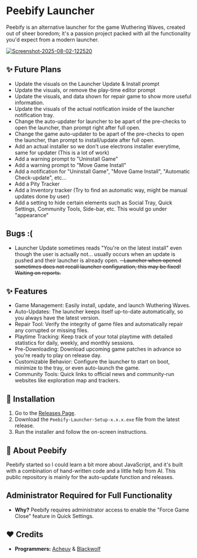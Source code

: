 # Peebify Launcher
Peebify is an alternative launcher for the game Wuthering Waves, created out of sheer boredom; it's a passion project packed with all the functionality you'd expect from a modern launcher.

<a href="https://ibb.co/7dGrW2NR"><img src="https://i.ibb.co/W4cBygpP/Screenshot-2025-08-02-122520.png" alt="Screenshot-2025-08-02-122520" border="0"></a>
## ✨ Future Plans
- Update the visuals on the Launcher Update & Install prompt
- Update the visuals, or remove the play-time editor prompt
- Update the visuals, and data shown for repair game to show more useful information.
- Update the visuals of the actual notification inside of the launcher notification tray.
- Change the auto-updater for launcher to be apart of the pre-checks to open the launcher, than prompt right after full open.
- Change the game auto-updater to be apart of the pre-checks to open the launcher, than prompt to install/update after full open.
- Add an actual installer so we don't use electrons installer everytime, same for updater (This is a lot of work)
- Add a warning prompt to "Uninstall Game"
- Add a warning prompt to "Move Game Install"
- Add a notification for "Uninstall Game", "Move Game Install", "Automatic Check-update", etc...
- Add a Pity Tracker
- Add a Inventory tracker (Try to find an automatic way, might be manual updates done by user)
- Add a setting to hide certain elements such as Social Tray, Quick Settings, Community Tools, Side-bar, etc. This would go under "appearance"
## Bugs :(
- Launcher Update sometimes reads "You're on the latest install" even though the user is actually not... usually occurs when an update is pushed and their launcher is already open.
~~- Launcher when opened sometimes does not recall launcher configuration, this may be fixed! Waiting on reports.~~
## ✨ Features
- Game Management: Easily install, update, and launch Wuthering Waves.
- Auto-Updates: The launcher keeps itself up-to-date automatically, so you always have the latest version.
- Repair Tool: Verify the integrity of game files and automatically repair any corrupted or missing files.
- Playtime Tracking: Keep track of your total playtime with detailed statistics for daily, weekly, and monthly sessions.
- Pre-Downloading: Download upcoming game patches in advance so you're ready to play on release day.
- Customizable Behavior: Configure the launcher to start on boot, minimize to the tray, or even auto-launch the game.
- Community Tools: Quick links to official news and community-run websites like exploration map and trackers.
## 🚀 Installation
1. Go to the [Releases Page](https://github.com/Cheu3172/Peebify_Launcher/releases).
2. Download the `Peebify-Launcher-Setup-x.x.x.exe` file from the latest release.
3. Run the installer and follow the on-screen instructions.
## 📖 About Peebify
Peebify started so I could learn a bit more about JavaScript, and it's built with a combination of hand-written code and a little help from AI. This public repository is mainly for the auto-update function and releases.
## Administrator Required for Full Functionality
- **Why?** Peebify requires administrator access to enable the "Force Game Close" feature in Quick Settings.
## ❤️ Credits
- **Programmers:** [Acheuy](https://github.com/Cheu3172) & [Blackwolf](https://github.com/blackwolf660)
